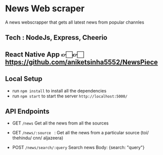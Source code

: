 # News Web scraper
 A news webscrapper that gets all latest news from popular channles

 ## Tech : NodeJs, Express, Cheerio

 ## React Native App 👉🏻👉🏻 https://github.com/aniketsinha5552/NewsPiece

 ## Local Setup
 - run `npm install` to install all the dependencies
 - run `npm start` to start the server `http://localhost:5000/`

## API Endpoints
- GET `/news` 
Get all the news from all the sources

- GET `/news/:source ` :
Get all the news from a particular source (toi/ thehindu/ cnn/ aljazeera)

- POST `/news/search/:query` 
Search news
Body: {search: "query"}

